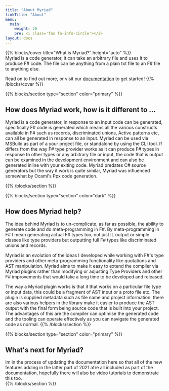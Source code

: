 ```yaml
---
title: "About Myriad"
linkTitle: "About"
menu:
  main:
    weight: 20
    pre: <i class='fas fa-info-circle'></i>
layout: docs
---
```


{{% blocks/cover title="What is Myriad?" height="auto" %}}  
Myriad is a code generator, it can take an arbitrary file and uses it to produce F# code.  The file can be anything from a plain txt file to an F# file to anything else.  

Read on to find out more, or visit our [documentation](docs/) to get started!
{{% /blocks/cover %}}  

{{% blocks/section type="section" color="primary" %}}
## How does Myriad work, how is it different to ...  

Myriad is a code generator, in response to an input code can be generated, specifically F# code is generated which means all the various constructs available in F# such as records, discriminated unions, Active patterns etc, can all be generated in response to an input.  Myriad can be used via MSBuild as part of a your project file, or standalone by using the CLI tool.  If differs  from the way F# type provider works as it can produce F# types in response to other types or any arbitrary file or input, the code that is output can be examined in the development environment and can also be generated inline with your exiting code.  Myriad predates C# source generators but the way it work is quite similar, Myriad was influenced somewhat by Ocaml's Ppx code generation.    

{{% /blocks/section %}}

{{% blocks/section type="section" color="dark" %}}
## How does Myriad help?  

The idea behind Myriad is to un-complicate, as far as possible, the ability to generate code and do meta-programming in F#. By meta-programming in F# I mean generating actual F# types too, not just IL output or simple classes like type providers but outputting full F# types like discriminated unions and records.  

Myriad is an evolution of the ideas I developed while working with F#'s type providers and other meta-programming functionality like quotations and AST manipulation.  Myriad aims to make it easy to extend the compiler via Myriad plugins rather than modifying or adjusting Type Providers and other F# improvements that would take a long time to be developed and released.  

The way a Myriad plugin works is that it that works on a particular file type or input data, this could be a fragment of AST input or a proto file etc.  The plugin is supplied metadata such as file name and project information.  there are also various helpers in the library make it easier to produce the AST output with the final form being source code that is built into your project.  The advantages of this are the compiler can optimise the generated code and the tooling can operate effectively as you can navigate the generated code as normal.
{{% /blocks/section %}}

{{% blocks/section type="section" color="primary" %}}
## What's next for Myriad?  

Im in the process of updating the documentation here so that all of the new features adding in the latter part of 2021 afre all included as part of the documentation, hopefully there will also be video tutorials to demonstrate this too.  
{{% /blocks/section %}}
